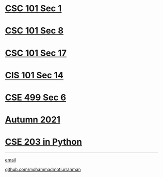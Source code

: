 # [CSC 101 Sec 1](https://mohammadmotiurrahman.github.io/csc101_1)
# [CSC 101 Sec 8](https://mohammadmotiurrahman.github.io/csc101_8)
# [CSC 101 Sec 17](https://mohammadmotiurrahman.github.io/csc101_17)
# [CIS 101 Sec 14](https://mohammadmotiurrahman.github.io/cis101_14)
# [CSE 499 Sec 6](https://mohammadmotiurrahman.github.io/CSE499)
# [Autumn 2021](https://mohammadmotiurrahman.github.io/autumn2021)
# [CSE 203 in Python](https://mohammadmotiurrahman.github.io/cse203py)

* * *

[email](mailto:mohammadmotiurrahman@gmail.com)

[github.com/mohammadmotiurrahman](https://github.com/mohammadmotiurrahman)
